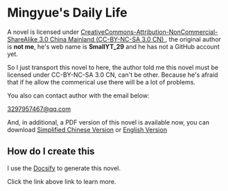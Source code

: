# Mingyue's Daily Life
A novel is licensed under [CreativeCommons-Attribution-NonCommercial-ShareAlike 3.0 China Mainland (CC-BY-NC-SA 3.0 CN) ](https://creativecommons.org/licenses/by-nc-sa/3.0/cn/), the original author is **not me**, he's web name is **SmallYT_29** and he has not a GitHub account yet.

So I just transport this novel to here, the author told me this novel must be licensed under CC-BY-NC-SA 3.0 CN, can't be other. Because he's afraid that if he allow the commerical use there will be a lot of problems.

You also can contact author with the email below:

[3297957467@qq.com](mailto:3297957467@qq.com)

And, in additional, a PDF version of this novel is available now, you can download [Simplified Chinese Version](https://github.com/ersrohu/mingyues-daily-life/raw/main/Mingyue_zh_cn.pdf) or [English Version](https://github.com/ersrohu/mingyues-daily-life/raw/main/Mingyue_en_us.pdf)
## How do I create this

I use the [Docsify](https://docsify.js.org/) to generate this novel. 

Click the link above link to learn more.
